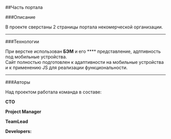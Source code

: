 ##Часть портала

###Описание

В проекте сверстаны 2 страницы портала некомерческой организации.
***

###Технологии

При верстке использован **БЭМ** и его **** представление,
адптивность под мобильные устройства.<br/> 
Сайт полностью подготовлен к адаптивности на мобильные устройства
и к применению JS для реализации функциональности.
***

###Авторы

Над проектом работала команда в составе:

**CTO**<br/>

**Project Manager**<br/>


**TeamLead**<br/> 


**Developers:**





